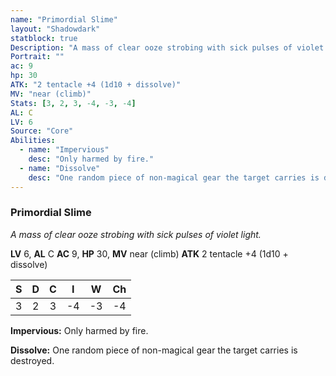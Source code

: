 ```yaml
---
name: "Primordial Slime"
layout: "Shadowdark"
statblock: true
Description: "A mass of clear ooze strobing with sick pulses of violet light."
Portrait: ""
ac: 9
hp: 30
ATK: "2 tentacle +4 (1d10 + dissolve)"
MV: "near (climb)"
Stats: [3, 2, 3, -4, -3, -4]
AL: C
LV: 6
Source: "Core"
Abilities:
  - name: "Impervious"
    desc: "Only harmed by fire."
  - name: "Dissolve"
    desc: "One random piece of non-magical gear the target carries is destroyed."
---
```


### Primordial Slime

_A mass of clear ooze strobing with sick pulses of violet light._

**LV** 6, **AL** C
**AC** 9, **HP** 30, **MV** near (climb)
**ATK** 2 tentacle +4 (1d10 + dissolve)

|  S  |  D  |  C  |  I  |  W  |  Ch  |
|:---:|:---:|:---:|:---:|:---:|:----:|
| 3 | 2 | 3 | -4 | -3 | -4 |

**Impervious:** Only harmed by fire.

**Dissolve:** One random piece of non-magical gear the target carries is destroyed.

